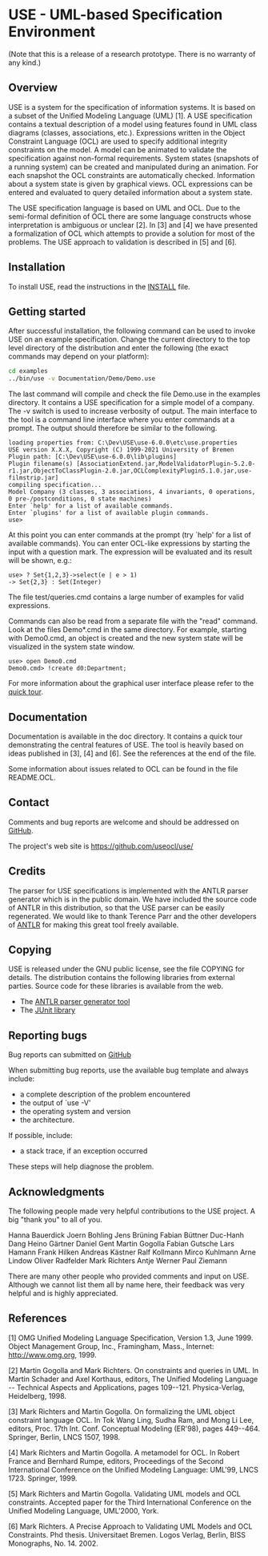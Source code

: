 # USE - UML-based Specification Environment

(Note that this is a release of a research prototype. There is no
warranty of any kind.)

## Overview

USE is a system for the specification of information systems. It is
based on a subset of the Unified Modeling Language (UML) [1]. A USE
specification contains a textual description of a model using features
found in UML class diagrams (classes, associations, etc.). Expressions
written in the Object Constraint Language (OCL) are used to specify
additional integrity constraints on the model. A model can be animated
to validate the specification against non-formal requirements. System
states (snapshots of a running system) can be created and manipulated
during an animation. For each snapshot the OCL constraints are
automatically checked. Information about a system state is given by
graphical views.  OCL expressions can be entered and evaluated to
query detailed information about a system state.

The USE specification language is based on UML and OCL. Due to the
semi-formal definition of OCL there are some language constructs whose
interpretation is ambiguous or unclear [2]. In [3] and [4] we have
presented a formalization of OCL which attempts to provide a solution
for most of the problems. The USE approach to validation is described
in [5] and [6].

## Installation

To install USE, read the instructions in the [INSTALL](INSTALL) file.

## Getting started

After successful installation, the following command can be used to
invoke USE on an example specification. Change the current directory
to the top level directory of the distribution and enter the following
(the exact commands may depend on your platform):

```bash
cd examples
../bin/use -v Documentation/Demo/Demo.use
```

The last command will compile and check the file Demo.use in the
examples directory. It contains a USE specification for a simple model
of a company. The -v switch is used to increase verbosity of
output. The main interface to the tool is a command line interface
where you enter commands at a prompt. The output should therefore be
similar to the following.

```
loading properties from: C:\Dev\USE\use-6.0.0\etc\use.properties
USE version X.X.X, Copyright (C) 1999-2021 University of Bremen
Plugin path: [C:\Dev\USE\use-6.0.0\lib\plugins]
Plugin filename(s) [AssociationExtend.jar,ModelValidatorPlugin-5.2.0-r1.jar,ObjectToClassPlugin-2.0.jar,OCLComplexityPlugin5.1.0.jar,use-filmstrip.jar]
compiling specification...
Model Company (3 classes, 3 associations, 4 invariants, 0 operations, 0 pre-/postconditions, 0 state machines)
Enter `help' for a list of available commands.
Enter `plugins' for a list of available plugin commands.
use>
```

At this point you can enter commands at the prompt (try `help' for a
list of available commands). You can enter OCL-like expressions by
starting the input with a question mark. The expression will be
evaluated and its result will be shown, e.g.:

```ocl
use> ? Set{1,2,3}->select(e | e > 1)
-> Set{2,3} : Set(Integer)
```

The file test/queries.cmd contains a large number of examples for
valid expressions.

Commands can also be read from a separate file with the "read"
command. Look at the files Demo*.cmd in the same directory. For
example, starting with Demo0.cmd, an object is created and the new
system state will be visualized in the system state window.

```use
use> open Demo0.cmd
Demo0.cmd> !create d0:Department;
```

For more information about the graphical user interface please refer
to the [quick tour](http://www.db.informatik.uni-bremen.de/projects/USE/).

## Documentation

Documentation is available in the doc directory. It contains a quick
tour demonstrating the central features of USE. The tool is heavily
based on ideas published in [3], [4] and [6]. See the references at
the end of the file.

Some information about issues related to OCL can be found in the file
README.OCL.

## Contact

Comments and bug reports are welcome and should be addressed on [GitHub](https://github.com/useocl/use/issues).

The project's web site is <https://github.com/useocl/use/>

## Credits

The parser for USE specifications is implemented with the ANTLR parser
generator which is in the public domain. We have included the source
code of ANTLR in this distribution, so that the USE parser can be
easily regenerated. We would like to thank Terence Parr and the other
developers of [ANTLR](http://www.antlr.org) for making this great tool freely available.

## Copying

USE is released under the GNU public license, see the file COPYING for
details. The distribution contains the following libraries from
external parties. Source code for these libraries is available from
the web.

- The [ANTLR parser generator tool](http://www.antlr.org)
- The [JUnit library](http://www.junit.org)

## Reporting bugs

Bug reports can submitted on [GitHub](https://github.com/useocl/use/issues)

When submitting bug reports, use the available bug template and always include:

- a complete description of the problem encountered
- the output of `use -V'
- the operating system and version
- the architecture.

If possible, include:

- a stack trace, if an exception occurred

These steps will help diagnose the problem.

## Acknowledgments

The following people made very helpful contributions to the USE
project. A big "thank you" to all of you.

Hanna Bauerdick
Joern Bohling
Jens Brüning
Fabian Büttner
Duc-Hanh Dang
Heino Gärtner
Daniel Gent
Martin Gogolla
Fabian Gutsche
Lars Hamann
Frank Hilken
Andreas Kästner
Ralf Kollmann
Mirco Kuhlmann
Arne Lindow
Oliver Radfelder
Mark Richters
Antje Werner
Paul Ziemann

There are many other people who provided comments and input on
USE. Although we cannot list them all by name here, their feedback was
very helpful and is highly appreciated.

## References

[1] OMG Unified Modeling Language Specification, Version 1.3, June
    1999. Object Management Group, Inc., Framingham, Mass., Internet:
    http://www.omg.org, 1999.

[2] Martin Gogolla and Mark Richters. On constraints and queries in
    UML. In Martin Schader and Axel Korthaus, editors, The Unified
    Modeling Language -- Technical Aspects and Applications, pages
    109--121. Physica-Verlag, Heidelberg, 1998.

[3] Mark Richters and Martin Gogolla. On formalizing the UML object
    constraint language OCL. In Tok Wang Ling, Sudha Ram, and Mong Li
    Lee, editors, Proc. 17th Int. Conf. Conceptual Modeling (ER'98),
    pages 449--464. Springer, Berlin, LNCS 1507, 1998.

[4] Mark Richters and Martin Gogolla. A metamodel for OCL. In Robert
    France and Bernhard Rumpe, editors, Proceedings of the Second
    International Conference on the Unified Modeling Language: UML'99,
    LNCS 1723. Springer, 1999.

[5] Mark Richters and Martin Gogolla. Validating UML models and OCL
    constraints. Accepted paper for the Third International Conference
    on the Unified Modeling Language, UML'2000, York.

[6] Mark Richters. A Precise Approach to Validating UML Models and OCL
    Constraints. Phd thesis. Universitaet Bremen. Logos Verlag,
    Berlin, BISS Monographs, No. 14. 2002.
